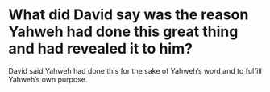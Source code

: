 # What did David say was the reason Yahweh had done this great thing and had revealed it to him?

David said Yahweh had done this for the sake of Yahweh’s word and to fulfill Yahweh’s own purpose.
